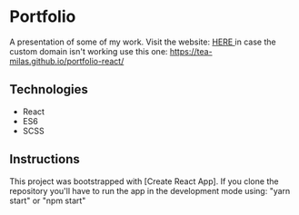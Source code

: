 # Portfolio

A presentation of some of my work.
Visit the website: <a href="http://www.teamilas.com/"> HERE </a>
in case the custom domain isn't working use this one: https://tea-milas.github.io/portfolio-react/

## Technologies

- React
- ES6
- SCSS

## Instructions

This project was bootstrapped with [Create React App].
If you clone the repository you'll have to run the app in the development mode using: "yarn start" or "npm start"
